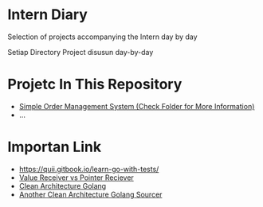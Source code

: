 # Intern Diary

Selection of projects accompanying the Intern day by day 

Setiap Directory Project disusun day-by-day 

# Projetc In This Repository
* [Simple Order Management System (Check Folder for More Information)](https://gitlab.warungpintar.co/enrinal/intern-diary/tree/master/Simple-Order-System-Management-Golang)
* ...


# Importan Link
- https://quii.gitbook.io/learn-go-with-tests/
- [Value Receiver vs Pointer Reciever](https://gitlab.warungpintar.co/enrinal/intern-diary/blob/master/Value%20receiver%20vs%20Pointer%20receiver%20in%20Golang.md)
- [Clean Architecture Golang](https://gitlab.warungpintar.co/enrinal/intern-diary/blob/master/Clean%20Architecture%20Golang.md)
- [Another Clean Architecture Golang Sourcer](https://medium.com/golangid/mencoba-golang-clean-architecture-c2462f355f41)